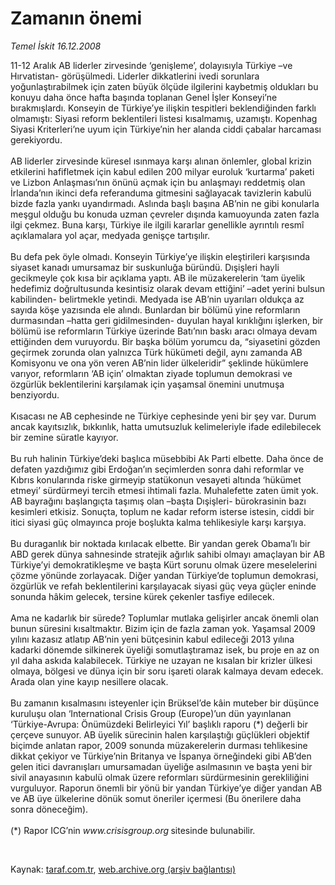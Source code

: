 # Zamanın önemi

*Temel İskit 16.12.2008*

<div class="taraf_structure_2col_1zq">
<div class="margen_n">



 <p>11-12 Aralık AB liderler zirvesinde ‘genişleme’, dolayısıyla Türkiye –ve Hırvatistan- görüşülmedi. Liderler dikkatlerini ivedi sorunlara yoğunlaştırabilmek için zaten büyük ölçüde ilgilerini kaybetmiş oldukları bu konuyu daha önce hafta başında toplanan Genel İşler Konseyi’ne bırakmışlardı. Konseyin de Türkiye’ye ilişkin tespitleri beklendiğinden farklı olmamıştı: Siyasi reform beklentileri listesi kısalmamış, uzamıştı. Kopenhag Siyasi Kriterleri’ne uyum için Türkiye’nin her alanda ciddi çabalar harcaması gerekiyordu. <br/><br/>AB liderler zirvesinde küresel ısınmaya karşı alınan önlemler, global krizin etkilerini hafifletmek için kabul edilen 200 milyar euroluk ‘kurtarma’ paketi ve Lizbon Anlaşması’nın önünü açmak için bu anlaşmayı reddetmiş olan İrlanda’nın ikinci defa referanduma gitmesini sağlayacak tavizlerin kabulü bizde fazla yankı uyandırmadı. Aslında başlı başına AB’nin ne gibi konularla meşgul olduğu bu konuda uzman çevreler dışında kamuoyunda zaten fazla ilgi çekmez. Buna karşı, Türkiye ile ilgili kararlar genellikle ayrıntılı resmî açıklamalara yol açar, medyada genişçe tartışılır. <br/><br/>Bu defa pek öyle olmadı. Konseyin Türkiye’ye ilişkin eleştirileri karşısında siyaset kanadı umursamaz bir suskunluğa büründü. Dışişleri hayli gecikmeyle çok kısa bir açıklama yaptı. AB ile müzakerelerin ‘tam üyelik hedefimiz doğrultusunda kesintisiz olarak devam ettiğini’ –adet yerini bulsun kabilinden- belirtmekle yetindi. Medyada ise AB’nin uyarıları oldukça az sayıda köşe yazısında ele alındı. Bunlardan bir bölümü yine reformların durmasından –hatta geri gidilmesinden- duyulan hayal kırıklığını işlerken, bir bölümü ise reformların Türkiye üzerinde Batı’nın baskı aracı olmaya devam ettiğinden dem vuruyordu. Bir başka bölüm yorumcu da, “siyasetini gözden geçirmek zorunda olan yalnızca Türk hükümeti değil, aynı zamanda AB Komisyonu ve ona yön veren AB’nin lider ülkeleridir” şeklinde hükümlere varıyor, reformların ‘AB için’ olmaktan ziyade toplumun demokrasi ve özgürlük beklentilerini karşılamak için yaşamsal önemini unutmuşa benziyordu. <br/><br/>Kısacası ne AB cephesinde ne Türkiye cephesinde yeni bir şey var. Durum ancak kayıtsızlık, bıkkınlık, hatta umutsuzluk kelimeleriyle ifade edilebilecek bir zemine süratle kayıyor. <br/><br/>Bu ruh halinin Türkiye’deki başlıca müsebbibi Ak Parti elbette. Daha önce de defaten yazdığımız gibi Erdoğan’ın seçimlerden sonra dahi reformlar ve Kıbrıs konularında riske girmeyip statükonun vesayeti altında ‘hükümet etmeyi’ sürdürmeyi tercih etmesi ihtimali fazla. Muhalefette zaten ümit yok. AB bayrağını başlangıçta taşımış olan –başta Dışişleri- bürokrasinin bazı kesimleri etkisiz. Sonuçta, toplum ne kadar reform isterse istesin, ciddi bir itici siyasi güç olmayınca proje boşlukta kalma tehlikesiyle karşı karşıya. <br/><br/>Bu duraganlık bir noktada kırılacak elbette. Bir yandan gerek Obama’lı bir ABD gerek dünya sahnesinde stratejik ağırlık sahibi olmayı amaçlayan bir AB Türkiye’yi demokratikleşme ve başta Kürt sorunu olmak üzere meselelerini çözme yönünde zorlayacak. Diğer yandan Türkiye’de toplumun demokrasi, özgürlük ve refah beklentilerini karşılayacak siyasi güç veya güçler eninde sonunda hâkim gelecek, tersine kürek çekenler tasfiye edilecek. <br/><br/>Ama ne kadarlık bir sürede? Toplumlar mutlaka gelişirler ancak önemli olan bunun süresini kısaltmaktır. Bizim için de fazla zaman yok. Yaşamsal 2009 yılını kazasız atlatıp AB’nin yeni bütçesinin kabul edileceği 2013 yılına kadarki dönemde silkinerek üyeliği somutlaştıramaz isek, bu proje en az on yıl daha askıda kalabilecek. Türkiye ne uzayan ne kısalan bir krizler ülkesi olmaya, bölgesi ve dünya için bir soru işareti olarak kalmaya devam edecek. Arada olan yine kayıp nesillere olacak. <br/><br/>Bu zamanın kısalmasını isteyenler için Brüksel’de kâin muteber bir düşünce kuruluşu olan ‘International Crisis Group (Europe)’un dün yayınlanan ‘Türkiye-Avrupa: Önümüzdeki Belirleyici Yıl’ başlıklı raporu (*) değerli bir çerçeve sunuyor. AB üyelik sürecinin halen karşılaştığı güçlükleri objektif biçimde anlatan rapor, 2009 sonunda müzakerelerin durması tehlikesine dikkat çekiyor ve Türkiye’nin Britanya ve İspanya örneğindeki gibi AB’den gelen itici davranışları umursamadan üyeliğe asılmasının ve başta yeni bir sivil anayasının kabulü olmak üzere reformları sürdürmesinin gerekliliğini vurguluyor. Raporun önemli bir yönü bir yandan Türkiye’ye diğer yandan AB ve AB üye ülkelerine dönük somut öneriler içermesi (Bu önerilere daha sonra döneceğim). <br/><br/>(*) Rapor ICG’nin <i>www.crisisgroup.org</i><b> </b>sitesinde bulunabilir.</p>

<br/>


<div id="taraf_not">
</div>

</div>


</div>

Kaynak: [taraf.com.tr](http://taraf.com.tr:80/makale/3124.htm), [web.archive.org (arşiv bağlantısı)](http://web.archive.org/web/20090331013915/http://taraf.com.tr:80/makale/3124.htm)
